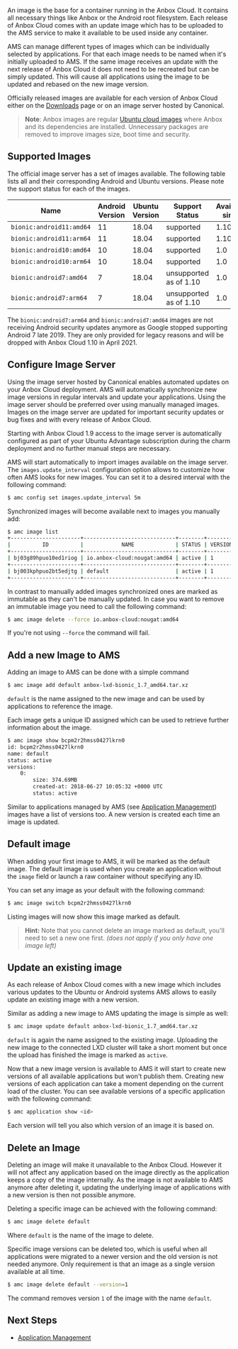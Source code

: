 An image is the base for a container running in the Anbox Cloud. It contains all necessary things like Anbox or the Android root filesystem. Each release of Anbox Cloud comes with an update image which has to be uploaded to the AMS service to make it available to be used inside any container.

AMS can manage different types of images which can be individually selected by applications. For that each image needs to be named when it's initially uploaded to AMS. If the same image receives an update with the next release of Anbox Cloud it does not need to be recreated but can be simply updated. This will cause all applications using the image to be updated and rebased on the new image version.

Officially released images are available for each version of Anbox Cloud either on the [Downloads](https://oem-share.canonical.com/partners/indore/share/docs/1.7/en/installation-downloads.html) page or on an image server hosted by Canonical.

> **Note**: Anbox images are regular [Ubuntu cloud images](https://cloud-images.ubuntu.com/) where Anbox and its dependencies are installed. Unnecessary packages are removed to improve images size, boot time and security.

## Supported Images

The official image server has a set of images available. The following table lists all and their corresponding Android and Ubuntu versions. Please note the support status for each of the images.

| Name                        | Android Version | Ubuntu Version | Support Status     | Available since |
|-----------------------------|-----------------|----------------|------------|---------------|
| `bionic:android11:amd64`      | 11              | 18.04          | supported | 1.10 |
| `bionic:android11:arm64`      | 11              | 18.04          | supported | 1.10 |
| `bionic:android10:amd64`      | 10              | 18.04          | supported | 1.0
| `bionic:android10:arm64`      | 10              | 18.04          | supported | 1.0
| `bionic:android7:amd64`       | 7               | 18.04          | unsupported as of 1.10 | 1.0 |
| `bionic:android7:arm64`       | 7               | 18.04          | unsupported as of 1.10 | 1.0 |

The `bionic:android7:arm64` and `bionic:android7:amd64`  images are not receiving Android security updates anymore as Google stopped supporting Android 7 late 2019. They are only provided for legacy reasons and will be dropped with Anbox Cloud 1.10 in April 2021.

## Configure Image Server

Using the image server hosted by Canonical enables automated updates on your Anbox Cloud deployment. AMS will automatically synchronize new image versions in regular intervals and update your applications. Using the image server should be preferred over using manually managed images. Images on the image server are updated for important security updates or bug fixes and with every release of Anbox Cloud.

Starting with Anbox Cloud 1.9 access to the image server is automatically configured as part of your Ubuntu Advantage subscription during the charm deployment and no further manual steps are necessary.

AMS will start automatically to import images available on the image server.
The `images.update_interval` configuration option allows to customize how often AMS looks for new images. You can set it to a desired interval with the following command:

```bash
$ amc config set images.update_interval 5m
```

Synchronized images will become available next to images you manually add:

```bash
$ amc image list
+----------------------+-----------------------------+--------+----------+
|          ID          |            NAME             | STATUS | VERSIONS |
+----------------------+-----------------------------+--------+----------+
| bj03g89hpuo10ed1riog | io.anbox-cloud:nougat:amd64 | active | 1        |
+----------------------+-----------------------------+--------+----------+
| bj003kphpuo2bt5edjtg | default                     | active | 1        |
+----------------------+-----------------------------+--------+----------+
```

In contrast to manually added images synchronized ones are marked as immutable as they can't be manually updated. In case you want to remove an immutable image you need to call the following command:

```bash
$ amc image delete --force io.anbox-cloud:nougat:amd64
```

If you're not using `--force` the command will fail.

## Add a new Image to AMS

Adding an image to AMS can be done with a simple command

```bash
$ amc image add default anbox-lxd-bionic_1.7_amd64.tar.xz
```

`default` is the name assigned to the new image and can be used by applications to reference the image.

Each image gets a unique ID assigned which can be used to retrieve further information about the image.

```bash
$ amc image show bcpm2r2hmss0427lkrn0
id: bcpm2r2hmss0427lkrn0
name: default
status: active
versions:
    0:
        size: 374.69MB
        created-at: 2018-06-27 10:05:32 +0000 UTC
        status: active
```

Similar to applications managed by AMS (see [Application Management](https://discourse.ubuntu.com/t/managing-applications/17760)) images have a list of versions too. A new version is created each time an image is updated.

## Default image
When adding your first image to AMS, it will be marked as the default image.
The default image is used when you create an application without the `image` field or launch a raw container without specifying any ID.

You can set any image as your default with the following command:

```bash
$ amc image switch bcpm2r2hmss0427lkrn0
```

Listing images will now show this image marked as default.

> **Hint:** Note that you cannot delete an image marked as default, you'll need to set a new one first. *(does not apply if you only have one image left)*

## Update an existing image

As each release of Anbox Cloud comes with a new image which includes various updates to the Ubuntu or Android systems AMS allows to easily update an existing image with a new version.

Similar as adding a new image to AMS updating the image is simple as well:

```bash
$ amc image update default anbox-lxd-bionic_1.7_amd64.tar.xz
```

`default` is again the name assigned to the existing image. Uploading the new image to the connected LXD cluster will take a short moment but once the upload has finished the image is marked as `active`.

Now that a new image version is available to AMS it will start to create new versions of all available applications but won't publish them. Creating new versions of each application can take a moment depending on the current load of the cluster. You can see available versions of a specific application with the following command:

```bash
$ amc application show <id>
```

Each version will tell you also which version of an image it is based on.

## Delete an Image

Deleting an image will make it unavailable to the Anbox Cloud. However it will not affect any application based on the image directly as the application keeps a copy of the image internally. As the image is not available to AMS anymore after deleting it, updating the underlying image of applications with a new version is then not possible anymore.

Deleting a specific image can be achieved with the following command:

```bash
$ amc image delete default
```

Where `default` is the name of the image to delete.

Specific image versions can be deleted too, which is useful when all applications were migrated to a newer version and the old version is not needed anymore. Only requirement is that an image as a single version available at all time.

```bash
$ amc image delete default --version=1
```

The command removes version `1` of the image with the name `default`.

## Next Steps

 * [Application Management](https://discourse.ubuntu.com/t/managing-applications/17760)
 
